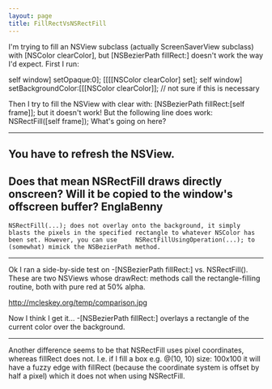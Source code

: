 ```yaml
---
layout: page
title: FillRectVsNSRectFill
---
```




I'm trying to fill an NSView subclass (actually ScreenSaverView subclass) with [NSColor clearColor], but [NSBezierPath fillRect:] doesn't work the way I'd expect. First I run:
    
self window] setOpaque:0];
[[[[NSColor clearColor] set];
self window] setBackgroundColor:[[[NSColor clearColor]]; // not sure if this is necessary

Then I try to fill the NSView with clear with:
    [NSBezierPath fillRect:[self frame]];
but it doesn't work! But the following line does work:
    NSRectFill([self frame]);
What's going on here?

----

You have to refresh the NSView.
----
Does that mean NSRectFill draws directly onscreen? Will it be copied to the window's offscreen buffer? EnglaBenny
----
    NSRectFill(...); does not overlay onto the background, it simply blasts the pixels in the specified rectangle to whatever NSColor has been set. However, you can use     NSRectFillUsingOperation(...); to (somewhat) mimick the NSBezierPath method.

----

Ok I ran a side-by-side test on     -[NSBezierPath fillRect:] vs.     NSRectFill(). These are two NSViews whose     drawRect: methods call the rectangle-filling routine, both with pure red at 50% alpha.

http://mcleskey.org/temp/comparison.jpg

Now I think I get it...    -[NSBezierPath fillRect:] overlays a rectangle of the current color over the background.

----

Another difference seems to be that NSRectFill uses pixel coordinates, whereas fillRect does not.  I.e. if I fill a box e.g.     @(10, 10) size: 100x100 it will have a fuzzy edge with fillRect (because the coordinate system is offset by half a pixel) which it does not when using NSRectFill.

